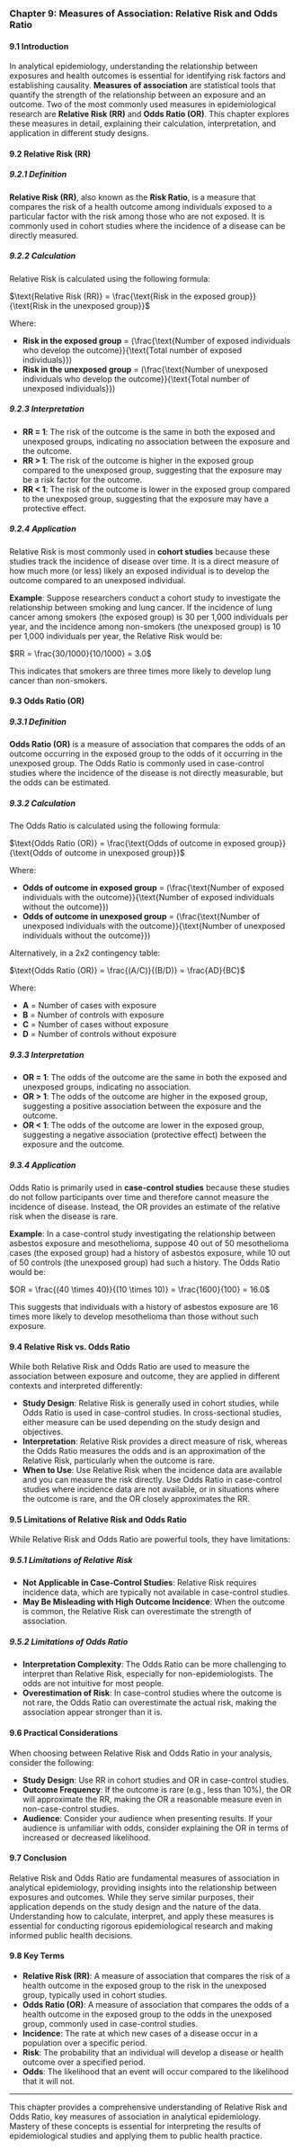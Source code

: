 ### Chapter 9: Measures of Association: Relative Risk and Odds Ratio

#### 9.1 Introduction

In analytical epidemiology, understanding the relationship between exposures and health outcomes is essential for identifying risk factors and establishing causality. **Measures of association** are statistical tools that quantify the strength of the relationship between an exposure and an outcome. Two of the most commonly used measures in epidemiological research are **Relative Risk (RR)** and **Odds Ratio (OR)**. This chapter explores these measures in detail, explaining their calculation, interpretation, and application in different study designs.

#### 9.2 Relative Risk (RR)

##### 9.2.1 Definition

**Relative Risk (RR)**, also known as the **Risk Ratio**, is a measure that compares the risk of a health outcome among individuals exposed to a particular factor with the risk among those who are not exposed. It is commonly used in cohort studies where the incidence of a disease can be directly measured.

##### 9.2.2 Calculation

Relative Risk is calculated using the following formula:


$\text{Relative Risk (RR)} = \frac{\text{Risk in the exposed group}}{\text{Risk in the unexposed group}}$


Where:
- **Risk in the exposed group** = \(\frac{\text{Number of exposed individuals who develop the outcome}}{\text{Total number of exposed individuals}}\)
- **Risk in the unexposed group** = \(\frac{\text{Number of unexposed individuals who develop the outcome}}{\text{Total number of unexposed individuals}}\)

##### 9.2.3 Interpretation

- **RR = 1**: The risk of the outcome is the same in both the exposed and unexposed groups, indicating no association between the exposure and the outcome.
- **RR > 1**: The risk of the outcome is higher in the exposed group compared to the unexposed group, suggesting that the exposure may be a risk factor for the outcome.
- **RR < 1**: The risk of the outcome is lower in the exposed group compared to the unexposed group, suggesting that the exposure may have a protective effect.

##### 9.2.4 Application

Relative Risk is most commonly used in **cohort studies** because these studies track the incidence of disease over time. It is a direct measure of how much more (or less) likely an exposed individual is to develop the outcome compared to an unexposed individual. 

**Example**: Suppose researchers conduct a cohort study to investigate the relationship between smoking and lung cancer. If the incidence of lung cancer among smokers (the exposed group) is 30 per 1,000 individuals per year, and the incidence among non-smokers (the unexposed group) is 10 per 1,000 individuals per year, the Relative Risk would be:


$RR = \frac{30/1000}{10/1000} = 3.0$


This indicates that smokers are three times more likely to develop lung cancer than non-smokers.

#### 9.3 Odds Ratio (OR)

##### 9.3.1 Definition

**Odds Ratio (OR)** is a measure of association that compares the odds of an outcome occurring in the exposed group to the odds of it occurring in the unexposed group. The Odds Ratio is commonly used in case-control studies where the incidence of the disease is not directly measurable, but the odds can be estimated.

##### 9.3.2 Calculation

The Odds Ratio is calculated using the following formula:


$\text{Odds Ratio (OR)} = \frac{\text{Odds of outcome in exposed group}}{\text{Odds of outcome in unexposed group}}$


Where:
- **Odds of outcome in exposed group** = \(\frac{\text{Number of exposed individuals with the outcome}}{\text{Number of exposed individuals without the outcome}}\)
- **Odds of outcome in unexposed group** = \(\frac{\text{Number of unexposed individuals with the outcome}}{\text{Number of unexposed individuals without the outcome}}\)

Alternatively, in a 2x2 contingency table:


$\text{Odds Ratio (OR)} = \frac{(A/C)}{(B/D)} = \frac{AD}{BC}$


Where:
- **A** = Number of cases with exposure
- **B** = Number of controls with exposure
- **C** = Number of cases without exposure
- **D** = Number of controls without exposure

##### 9.3.3 Interpretation

- **OR = 1**: The odds of the outcome are the same in both the exposed and unexposed groups, indicating no association.
- **OR > 1**: The odds of the outcome are higher in the exposed group, suggesting a positive association between the exposure and the outcome.
- **OR < 1**: The odds of the outcome are lower in the exposed group, suggesting a negative association (protective effect) between the exposure and the outcome.

##### 9.3.4 Application

Odds Ratio is primarily used in **case-control studies** because these studies do not follow participants over time and therefore cannot measure the incidence of disease. Instead, the OR provides an estimate of the relative risk when the disease is rare.

**Example**: In a case-control study investigating the relationship between asbestos exposure and mesothelioma, suppose 40 out of 50 mesothelioma cases (the exposed group) had a history of asbestos exposure, while 10 out of 50 controls (the unexposed group) had such a history. The Odds Ratio would be:


$OR = \frac{(40 \times 40)}{(10 \times 10)} = \frac{1600}{100} = 16.0$


This suggests that individuals with a history of asbestos exposure are 16 times more likely to develop mesothelioma than those without such exposure.

#### 9.4 Relative Risk vs. Odds Ratio

While both Relative Risk and Odds Ratio are used to measure the association between exposure and outcome, they are applied in different contexts and interpreted differently:

- **Study Design**: Relative Risk is generally used in cohort studies, while Odds Ratio is used in case-control studies. In cross-sectional studies, either measure can be used depending on the study design and objectives.
- **Interpretation**: Relative Risk provides a direct measure of risk, whereas the Odds Ratio measures the odds and is an approximation of the Relative Risk, particularly when the outcome is rare.
- **When to Use**: Use Relative Risk when the incidence data are available and you can measure the risk directly. Use Odds Ratio in case-control studies where incidence data are not available, or in situations where the outcome is rare, and the OR closely approximates the RR.

#### 9.5 Limitations of Relative Risk and Odds Ratio

While Relative Risk and Odds Ratio are powerful tools, they have limitations:

##### 9.5.1 Limitations of Relative Risk

- **Not Applicable in Case-Control Studies**: Relative Risk requires incidence data, which are typically not available in case-control studies.
- **May Be Misleading with High Outcome Incidence**: When the outcome is common, the Relative Risk can overestimate the strength of association.

##### 9.5.2 Limitations of Odds Ratio

- **Interpretation Complexity**: The Odds Ratio can be more challenging to interpret than Relative Risk, especially for non-epidemiologists. The odds are not intuitive for most people.
- **Overestimation of Risk**: In case-control studies where the outcome is not rare, the Odds Ratio can overestimate the actual risk, making the association appear stronger than it is.

#### 9.6 Practical Considerations

When choosing between Relative Risk and Odds Ratio in your analysis, consider the following:

- **Study Design**: Use RR in cohort studies and OR in case-control studies.
- **Outcome Frequency**: If the outcome is rare (e.g., less than 10%), the OR will approximate the RR, making the OR a reasonable measure even in non-case-control studies.
- **Audience**: Consider your audience when presenting results. If your audience is unfamiliar with odds, consider explaining the OR in terms of increased or decreased likelihood.

#### 9.7 Conclusion

Relative Risk and Odds Ratio are fundamental measures of association in analytical epidemiology, providing insights into the relationship between exposures and outcomes. While they serve similar purposes, their application depends on the study design and the nature of the data. Understanding how to calculate, interpret, and apply these measures is essential for conducting rigorous epidemiological research and making informed public health decisions.

#### 9.8 Key Terms
- **Relative Risk (RR)**: A measure of association that compares the risk of a health outcome in the exposed group to the risk in the unexposed group, typically used in cohort studies.
- **Odds Ratio (OR)**: A measure of association that compares the odds of a health outcome in the exposed group to the odds in the unexposed group, commonly used in case-control studies.
- **Incidence**: The rate at which new cases of a disease occur in a population over a specific period.
- **Risk**: The probability that an individual will develop a disease or health outcome over a specified period.
- **Odds**: The likelihood that an event will occur compared to the likelihood that it will not.

---

This chapter provides a comprehensive understanding of Relative Risk and Odds Ratio, key measures of association in analytical epidemiology. Mastery of these concepts is essential for interpreting the results of epidemiological studies and applying them to public health practice.
